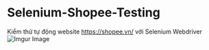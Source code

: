 # Selenium-Shopee-Testing
Kiểm thử tự động website https://shopee.vn/ với Selenium Webdriver
![Imgur Image](https://i.imgur.com/zVgDI5k.jpeg)
